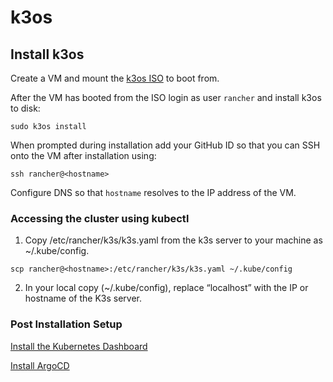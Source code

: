 # k3os

## Install k3os

Create a VM and mount the [k3os ISO](https://github.com/rancher/k3os/releases) to boot from.

After the VM has booted from the ISO login as user `rancher` and install k3os to disk:

```sudo k3os install```

When prompted during installation add your GitHub ID so that you can SSH onto the VM after installation using:

```ssh rancher@<hostname>```

Configure DNS so that  `hostname` resolves to the IP address of the VM.

### Accessing the cluster using kubectl

1. Copy /etc/rancher/k3s/k3s.yaml from the k3s server to your machine as ~/.kube/config.

```scp rancher@<hostname>:/etc/rancher/k3s/k3s.yaml ~/.kube/config```

2. In your local copy (~/.kube/config), replace “localhost” with the IP or hostname of the K3s server.

### Post Installation Setup

[Install the Kubernetes Dashboard](includes/kubernetes-dashboard.md)

[Install ArgoCD](includes/argocd.md)